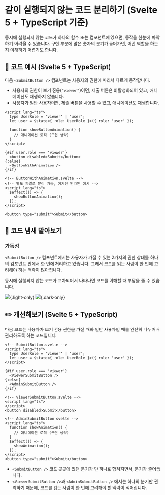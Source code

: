 # 같이 실행되지 않는 코드 분리하기 (Svelte 5 + TypeScript 기준)

<div style="margin-top: 16px">
<Badge type="info" text="가독성" />
</div>

동시에 실행되지 않는 코드가 하나의 함수 또는 컴포넌트에 있으면, 동작을 한눈에 파악하기 어려울 수 있습니다.
구현 부분에 많은 숫자의 분기가 들어가면, 어떤 역할을 하는지 이해하기 어렵기도 합니다.

## 📝 코드 예시 (Svelte 5 + TypeScript)

다음 `<SubmitButton />` 컴포넌트는 사용자의 권한에 따라서 다르게 동작합니다.

- 사용자의 권한이 보기 전용(`"viewer"`)이면, 제출 버튼은 비활성화되어 있고, 애니메이션도 재생하지 않습니다.
- 사용자가 일반 사용자이면, 제출 버튼을 사용할 수 있고, 애니메이션도 재생합니다.

```svelte
<script lang="ts">
  type UserRole = 'viewer' | 'user';
  let user = $state<{ role: UserRole }>({ role: 'user' });

  function showButtonAnimation() {
    // 애니메이션 로직 (구현 생략)
  }
</script>

{#if user.role === 'viewer'}
  <button disabled>Submit</button>
{:else}
  <ButtonWithAnimation />
{/if}

<!-- ButtonWithAnimation.svelte -->
<!-- 별도 파일로 분리 가능, 여기선 인라인 예시 -->
<script lang="ts">
  $effect(() => {
    showButtonAnimation();
  });
</script>

<button type="submit">Submit</button>
```

## 👃 코드 냄새 맡아보기

### 가독성

`<SubmitButton />` 컴포넌트에서는 사용자가 가질 수 있는 2가지의 권한 상태를 하나의 컴포넌트 안에서 한 번에 처리하고 있습니다.
그래서 코드를 읽는 사람이 한 번에 고려해야 하는 맥락이 많아집니다.

동시에 실행되지 않는 코드가 교차되어서 나타나면 코드를 이해할 때 부담을 줄 수 있습니다.

![](../../images/examples/submit-button.png){.light-only}
![](../../images/examples/submit-button-dark.png){.dark-only}

## ✏️ 개선해보기 (Svelte 5 + TypeScript)

다음 코드는 사용자가 보기 전용 권한을 가질 때와 일반 사용자일 때를 완전히 나누어서 관리하도록 하는 코드입니다.

```svelte
<!-- SubmitButton.svelte -->
<script lang="ts">
  type UserRole = 'viewer' | 'user';
  let user = $state<{ role: UserRole }>({ role: 'user' });
</script>

{#if user.role === 'viewer'}
  <ViewerSubmitButton />
{:else}
  <AdminSubmitButton />
{/if}

<!-- ViewerSubmitButton.svelte -->
<script lang="ts">
</script>
<button disabled>Submit</button>

<!-- AdminSubmitButton.svelte -->
<script lang="ts">
  function showAnimation() {
    // 애니메이션 로직 (구현 생략)
  }
  $effect(() => {
    showAnimation();
  });
</script>
<button type="submit">Submit</button>
```

- `<SubmitButton />` 코드 곳곳에 있던 분기가 단 하나로 합쳐지면서, 분기가 줄어듭니다.
- `<ViewerSubmitButton />`과 `<AdminSubmitButton />` 에서는 하나의 분기만 관리하기 때문에, 코드를 읽는 사람이 한 번에 고려해야 할 맥락이 적어집니다.
